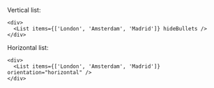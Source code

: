 Vertical list:

    <div>
      <List items={['London', 'Amsterdam', 'Madrid']} hideBullets />
    </div>

Horizontal list:

    <div>
      <List items={['London', 'Amsterdam', 'Madrid']} orientation="horizontal" />
    </div>

